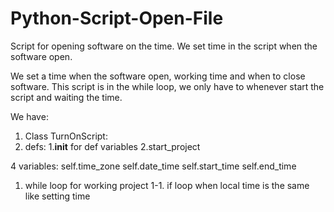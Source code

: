 # Python-Script-Open-File
Script for opening software on the time. We set time in the script when the software open.

We set a time when the software open, working time and when to close software.
This script is in the while loop, we only have to whenever start the script and waiting the time.

We have:
1. Class TurnOnScript:
  2. defs: 
    1.__init__ for def variables
    2.start_project 
  
4 variables:
        self.time_zone
        self.date_time
        self.start_time
        self.end_time
        
1. while loop for working project 
  1-1. if loop when local time is the same like setting time
